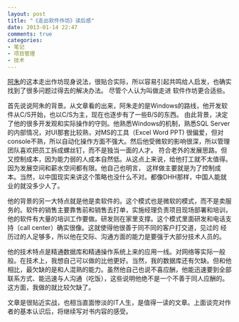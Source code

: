 ```yaml
---
layout: post
title: "《走出软件作坊》读后感"
date: 2013-01-14 22:47
comments: true
categories: 
- 笔记
- 项目管理
- 技术
---
```


[阿朱](http://blog.csdn.net/david_lv)的这本走出作坊现身说法，很贴合实际，所以容易引起共鸣给人启发，也确实找到了很多问题过得去的解决办法。
尽管个人认为叫做走进 软件作坊更合适些。

首先说说阿朱的背景。从文章看的出来，阿朱走的是Windows的路线，他开发软件从C/S开始，也以C/S为主，现在也逐步有了一些B/S的东西。
由此背景，决定了他的很多开发观和实际操作的守则。他熟悉Windows的机制，熟悉SQL Server的内部情况，对UI那套比较熟，对MS的工具（Excel Word PPT)
很偏爱，但对console不熟，所以自动化操作方面不强大。然后他受微软的影响很深，所以管理团队喜欢把员工拆成螺丝钉，而不是独当一面的人才。
符合老外的发展思路。但又控制成本，因为能力弱的人成本自然低。从这点上来说，给他打工就不太值得。因为发展空间和薪水空间都有限。他自己也明言，
这样做主要就是为了控制成本。当然，以中国现实来讲这个策略也没什么不对。都像DHH那样，中国人能就业的就没多少人了。  

他的背景的另一大特点就是他是卖软件的。这个模式也是微软的模式，而不是卖服务的。软件的销售主要靠售前和销售去打单，实施经理负责项目现场部署和培训，
他的软件有大量的培训工作要做。研发则在家里支撑。这个模式里面研发和电话支持（call center）确实很像。这就使得他很善于同不同的客户打交道，见过的
经历过的人足够多，所以他在交际、沟通方面的能力是要强于大部分技术人员的。

他的技术特点是精通数据库和精通操作系统上来的应用一线。对网络等实际一般般。在技术上，我想自己可以做的比他更好。当然，我的数据库还有欠缺。但和他
相比，最欠缺的是和人混熟的能力。虽然他自己也说不喜应酬，他能迅速要到全部联系方式、能迅速与人沟通（吃饭），这些说明他绝不是一个不善于同人应酬的。
这方面，我做的就比较欠缺了。

文章是很贴近实战，也相当直面惨淡的IT人生，是值得一读的文章。上面谈完对作者的基本认识后，将继续写对书内容的感受。

